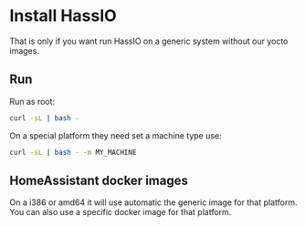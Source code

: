 # Install HassIO

That is only if you want run HassIO on a generic system without our yocto images.

## Run

Run as root:
```bash
curl -sL | bash -
```

On a special platform they need set a machine type use:
```bash
curl -sL | bash - -m MY_MACHINE
```

## HomeAssistant docker images
On a i386 or amd64 it will use automatic the generic image for that platform. You can also use a specific docker image for that platform.
